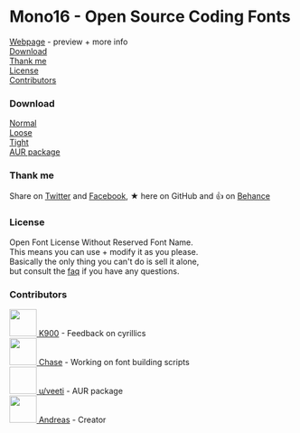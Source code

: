 # Mono16 - Open Source Coding Fonts
[Webpage](http://andreaslarsen.github.io/mono16) - preview + more info<br> 
[Download](#download)<br> 
[Thank me](#thanks)<br> 
[License](#license)<br> 
[Contributors](#team-members)<br> 

### <a name="download"></a>Download
[Normal](https://github.com/andreaslarsen/mono16/blob/master/Mono16-Normal.ttf?raw=true)<br> [Loose](https://github.com/andreaslarsen/mono16/blob/master/Mono16-Loose.ttf?raw=true)<br> [Tight](https://github.com/andreaslarsen/mono16/blob/master/Mono16-Tight.ttf?raw=true)<br>
[AUR package](https://aur.archlinux.org/packages/ttf-mono16-git/)

### <a name="thanks"></a>Thank me 
Share on [Twitter](https://twitter.com/intent/tweet?text=Mono16+programming+fonts+by+%40andreaslarsendk+http%3A%2F%2Fandreaslarsen.github.io%2Fmono16%2F) and [Facebook](https://www.facebook.com/sharer/sharer.php?s=100&p[url]=https://andreaslarsen.github.io/mono16/), ★ here on GitHub and 👍 on [Behance](https://www.behance.net/gallery/25073801/Mono16-Free-Programming-Fonts) 

### <a name="license"></a>License
Open Font License Without Reserved Font Name.<br>
This means you can use + modify it as you please.<br>
Basically the only thing you can't do is sell it alone,<br>
but consult the [faq](http://scripts.sil.org/cms/scripts/page.php?item_id=OFL-FAQ_web) if you have any questions.

### <a name="team-members"></a>Contributors
<a href="https://github.com/K900"><img width="48px" src="https://avatars1.githubusercontent.com/u/386765?v=3&s=96" /> K900</a> - Feedback on cyrillics<br>
<a href="https://github.com/chase"><img width="48px" src="https://avatars1.githubusercontent.com/u/5411?v=3&s=96" /> Chase</a> - Working on font building scripts<br>
<a href="https://github.com/andreaslarsen"><img width="48px" height="48px" /> u/veeti</a> - AUR package<br>
<a href="https://github.com/andreaslarsen"><img width="48px" src="https://avatars1.githubusercontent.com/u/3859425?v=3&s=96" /> Andreas</a> - Creator<br>

